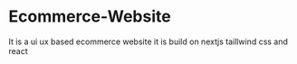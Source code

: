 # Ecommerce-Website
It is a ui ux based ecommerce website 
it is build on nextjs taillwind css and react
